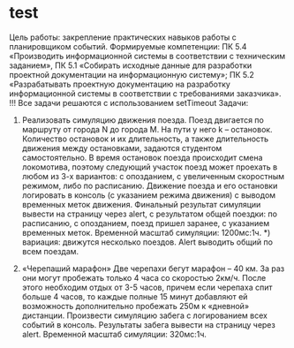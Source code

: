 # test
Цель работы: закрепление практических навыков работы с планировщиком событий.
Формируемые
компетенции:
ПК
5.4
«Производить
информационной системы в соответствии с техническим заданием», ПК 5.1 «Собирать исходные
данные для разработки проектной документации на информационную систему»; ПК 5.2
«Разрабатывать проектную документацию на разработку информационной системы в
соответствии с требованиями заказчика».
!!! Все задачи решаются с использованием setTimeout
Задачи:
1) Реализовать симуляцию движения поезда.
Поезд двигается по маршруту от города N до города M. На пути у него k –
остановок. Количество остановок и их длительность, а также длительность движения
между остановками, задаются студентом самостоятельно. В время остановок поезда
происходит смена локомотива, поэтому следующий участок поезд может проехать в
любом из 3-х вариантов: с опозданием, с увеличенным скоростным режимом, либо по
расписанию. Движение поезда и его остановки логировать в консоль (с указанием режима
движения) с выводом временных меток движения. Финальный результат симуляции
вывести на страницу через alert, с результатом общей поездки: по расписанию, с
опозданием, поезд пришел заранее, с указанием временных меток.
Временной масштаб симуляции: 1200мс:1ч.
*) вариация: движутся несколько поездов. Alert выводить общий по всем
поездам.

2) «Черепаший марафон»
Две черепахи бегут марафон – 40 км. За раз они могут пробежать только 4
часа со скоростью 2км/ч. После этого необходим отдых от 3-5 часов, причем если
черепаха спит больше 4 часов, то каждые полные 15 минут добавляют ей возможность
дополнительно пробежать 250м к «дневной» дистанции. Произвести симуляцию забега с
логированием всех событий в консоль. Результаты забега вывести на страницу через alert.
Временной масштаб симуляции: 320мс:1ч.
